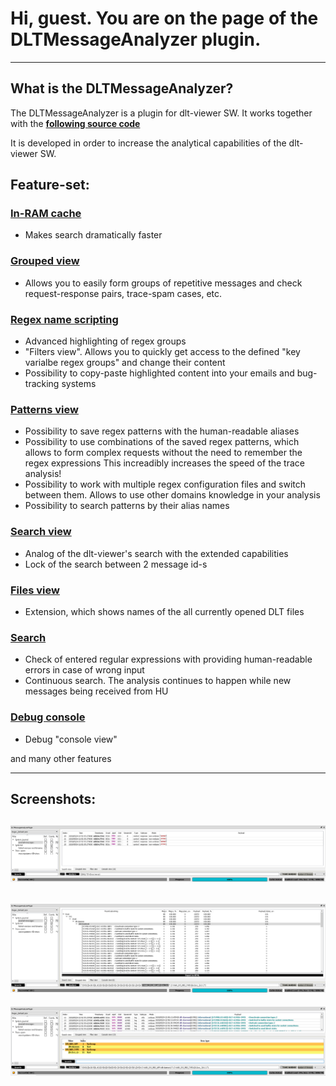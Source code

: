 # Hi, guest. You are on the page of the DLTMessageAnalyzer plugin.

----
## What is the DLTMessageAnalyzer?

The DLTMessageAnalyzer is a plugin for dlt-viewer SW. It works together with the **[following source code](https://github.com/GENIVI/dlt-viewer)**

It is developed in order to increase the analytical capabilities of the dlt-viewer SW.

## Feature-set:

### [In-RAM cache](./md/in_ram_cache/in_ram_cache.md)

- Makes search dramatically faster

### [Grouped view](./md/grouped_view/grouped_view.md)

- Allows you to easily form groups of repetitive messages and check request-response pairs, trace-spam cases, etc.

### [Regex name scripting](./md/regex_name_scripting/regex_name_scripting.md)

- Advanced highlighting of regex groups
- "Filters view". Allows you to quickly get access to the defined "key varialbe regex groups" and change their content
- Possibility to copy-paste highlighted content into your emails and bug-tracking systems

### [Patterns view](./md/patterns_view/patterns_view.md)

- Possibility to save regex patterns with the human-readable aliases
- Possibility to use combinations of the saved regex patterns, which allows to form complex requests without the need to remember the regex expressions
This increadibly increases the speed of the trace analysis!
- Possibility to work with multiple regex configuration files and switch between them. Allows to use other domains knowledge in your analysis
- Possibility to search patterns by their alias names

### [Search view](./md/search_view/search_view.md)

- Analog of the dlt-viewer's search with the extended capabilities
- Lock of the search between 2 message id-s

### [Files view](./md/files_view/files_view.md)

- Extension, which shows names of the all currently opened DLT files

### [Search](./md/search/search.md)

- Check of entered regular expressions with providing human-readable errors in case of wrong input
- Continuous search. The analysis continues to happen while new messages being received from HU 

### [Debug console](./md/debug_console/debug_console.md)

- Debug "console view"

and many other features

----

## Screenshots:

![Screenshot of DLTMessageAnalyzer plugin - Search view](./md/DLTMessageAnalyzer_screenshot_SearchView.png)
----
![Screenshot of DLTMessageAnalyzer plugin - Grouped view](./md/DLTMessageAnalyzer_screenshot_GroupedView.png)
----
![Screenshot of DLTMessageAnalyzer plugin - Filters view](./md/DLTMessageAnalyzer_screenshot_FilterView.png)